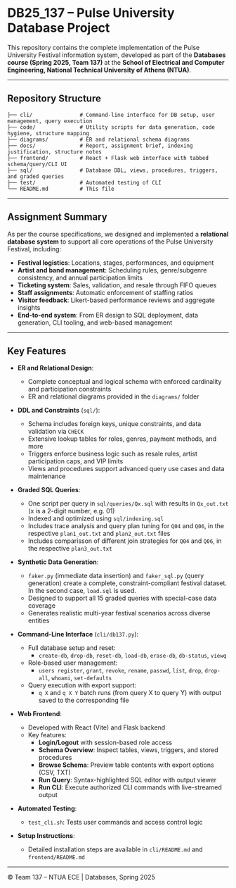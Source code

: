 # DB25_137 – Pulse University Database Project

This repository contains the complete implementation of the Pulse University Festival information system, developed as part of the **Databases course (Spring 2025, Team 137)** at the **School of Electrical and Computer Engineering, National Technical University of Athens (NTUA)**.

---

## Repository Structure

```
├── cli/               # Command-line interface for DB setup, user management, query execution
├── code/              # Utility scripts for data generation, code hygiene, structure mapping
├── diagrams/          # ER and relational schema diagrams
├── docs/              # Report, assignment brief, indexing justification, structure notes
├── frontend/          # React + Flask web interface with tabbed schema/query/CLI UI
├── sql/               # Database DDL, views, procedures, triggers, and graded queries
├── test/              # Automated testing of CLI
└── README.md          # This file
```

---

## Assignment Summary

As per the course specifications, we designed and implemented a **relational database system** to support all core operations of the Pulse University Festival, including:

- **Festival logistics**: Locations, stages, performances, and equipment
- **Artist and band management**: Scheduling rules, genre/subgenre consistency, and annual participation limits
- **Ticketing system**: Sales, validation, and resale through FIFO queues
- **Staff assignments**: Automatic enforcement of staffing ratios
- **Visitor feedback**: Likert-based performance reviews and aggregate insights
- **End-to-end system**: From ER design to SQL deployment, data generation, CLI tooling, and web-based management

---

## Key Features

- **ER and Relational Design**:
  - Complete conceptual and logical schema with enforced cardinality and participation constraints
  - ER and relational diagrams provided in the `diagrams/` folder

- **DDL and Constraints** (`sql/`):
  - Schema includes foreign keys, unique constraints, and data validation via `CHECK`
  - Extensive lookup tables for roles, genres, payment methods, and more
  - Triggers enforce business logic such as resale rules, artist participation caps, and VIP limits
  - Views and procedures support advanced query use cases and data maintenance

- **Graded SQL Queries**:
  - One script per query in `sql/queries/Qx.sql` with results in `Qx_out.txt` (x is a 2-digit number, e.g. 01)
  - Indexed and optimized using `sql/indexing.sql`
  - Includes trace analysis and query plan tuning for `Q04` and `Q06`, in the respective `plan1_out.txt` and `plan2_out.txt` files
  - Includes comparisson of different join strategies for `Q04` and `Q06`, in the respective `plan3_out.txt`

- **Synthetic Data Generation**:
  - `faker.py` (immediate data insertion) and `faker_sql.py` (query generation) create a complete, constraint-compliant festival dataset. In the second case, `load.sql` is used.
  - Designed to support all 15 graded queries with special-case data coverage
  - Generates realistic multi-year festival scenarios across diverse entities

- **Command-Line Interface** (`cli/db137.py`):
  - Full database setup and reset:
    - `create-db`, `drop-db`, `reset-db`, `load-db`, `erase-db`, `db-status`, `viewq`
  - Role-based user management:
    - `users register`, `grant`, `revoke`, `rename`, `passwd`, `list`, `drop`, `drop-all`, `whoami`, `set-defaults`
  - Query execution with export support:
    - `q X` and `q X Y` batch runs (from query X to query Y) with output saved to the corresponding file

- **Web Frontend**:
  - Developed with React (Vite) and Flask backend
  - Key features:
    - **Login/Logout** with session-based role access
    - **Schema Overview**: Inspect tables, views, triggers, and stored procedures
    - **Browse Schema**: Preview table contents with export options (CSV, TXT)
    - **Run Query**: Syntax-highlighted SQL editor with output viewer
    - **Run CLI**: Execute authorized CLI commands with live-streamed output

- **Automated Testing**:
  - `test_cli.sh`: Tests user commands and access control logic

- **Setup Instructions**:
  - Detailed installation steps are available in `cli/README.md` and `frontend/README.md`

---

© Team 137 – NTUA ECE | Databases, Spring 2025
